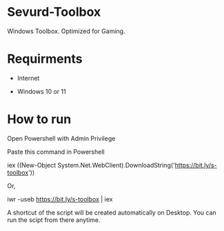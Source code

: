 # Sevurd-Toolbox
Windows Toolbox. Optimized for Gaming.

# Requirments
 - Internet
 
 - Windows 10 or 11

# How to run
Open Powershell with Admin Privilege

Paste this command in Powershell

iex ((New-Object System.Net.WebClient).DownloadString('https://bit.ly/s-toolbox'))

Or,

iwr -useb https://bit.ly/s-toolbox | iex

A shortcut of the script will be created  automatically on Desktop. You can run the scipt from there anytime.
